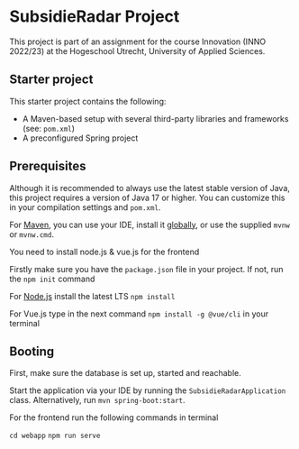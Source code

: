 # SubsidieRadar Project
This project is part of an assignment for the
course Innovation (INNO 2022/23) at the
Hogeschool Utrecht, University of Applied Sciences.


## Starter project
This starter project contains the following:

* A Maven-based setup with several
  third-party libraries and frameworks (see: `pom.xml`)
* A preconfigured Spring project

## Prerequisites
Although it is recommended to always use the latest stable version
of Java, this project requires a version of Java 17 or higher.
You can customize this in your compilation settings and `pom.xml`.

For [Maven](https://maven.apache.org/guides/getting-started/maven-in-five-minutes.html),
you can use your IDE, install it [globally](https://maven.apache.org/download.cgi),
or use the supplied `mvnw` or `mvnw.cmd`.

You need to install node.js & vue.js for the frontend 

Firstly make sure you have the `package.json` file in your project. If not, run the `npm init` command

For [Node.js](https://nodejs.org/en/download/) install the latest LTS `npm install`

For Vue.js type in the next command `npm install -g @vue/cli` in your terminal 



## Booting
First, make sure the database is set up, started and reachable.

Start the application via your IDE by running the `SubsidieRadarApplication`
class. Alternatively, run `mvn spring-boot:start`.

For the frontend run the following commands in terminal

`cd webapp`
`npm run serve`
